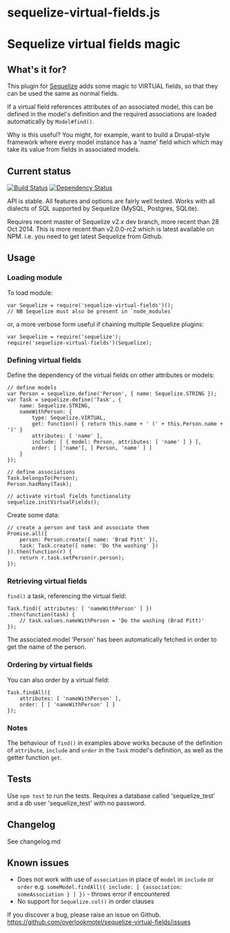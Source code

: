 # sequelize-virtual-fields.js

# Sequelize virtual fields magic

## What's it for?

This plugin for [Sequelize](http://sequelizejs.com/) adds some magic to VIRTUAL fields, so that they can be used the same as normal fields.

If a virtual field references attributes of an associated model, this can be defined in the model's definition and the required associations are loaded automatically by `Model#find()`.

Why is this useful? You might, for example, want to build a Drupal-style framework where every model instance has a 'name' field which which may take its value from fields in associated models.

## Current status

[![Build Status](https://secure.travis-ci.org/overlookmotel/sequelize-virtual-fields.png)](http://travis-ci.org/overlookmotel/sequelize-virtual-fields)
[![Dependency Status](https://david-dm.org/overlookmotel/sequelize-virtual-fields.png)](https://david-dm.org/overlookmotel/sequelize-virtual-fields)

API is stable. All features and options are fairly well tested. Works with all dialects of SQL supported by Sequelize (MySQL, Postgres, SQLite).

Requires recent master of Sequelize v2.x dev branch, more recent than 28 Oct 2014. This is more recent than v2.0.0-rc2 which is latest available on NPM. i.e. you need to get latest Sequelize from Github.

## Usage

### Loading module

To load module:

	var Sequelize = require('sequelize-virtual-fields')();
	// NB Sequelize must also be present in `node_modules`

or, a more verbose form useful if chaining multiple Sequelize plugins:

	var Sequelize = require('sequelize');
	require('sequelize-virtual-fields')(Sequelize);

### Defining virtual fields

Define the dependency of the virtual fields on other attributes or models:

	// define models
	var Person = sequelize.define('Person', { name: Sequelize.STRING });
	var Task = sequelize.define('Task', {
		name: Sequelize.STRING,
		nameWithPerson: {
			type: Sequelize.VIRTUAL,
			get: function() { return this.name + ' (' + this.Person.name + ')' }
			attributes: [ 'name' ],
			include: [ { model: Person, attributes: [ 'name' ] } ],
			order: [ ['name'], [ Person, 'name' ] ]
		}
	});
	
	// define associations
	Task.belongsTo(Person);
	Person.hasMany(Task);
	
	// activate virtual fields functionality
	sequelize.initVirtualFields();

Create some data:

	// create a person and task and associate them
	Promise.all({
		person: Person.create({ name: 'Brad Pitt' }),
		task: Task.create({ name: 'Do the washing' })
	}).then(function(r) {
		return r.task.setPerson(r.person);
	});

### Retrieving virtual fields

`find()` a task, referencing the virtual field:

	Task.find({ attributes: [ 'nameWithPerson' ] })
	.then(function(task) {
		// task.values.nameWithPerson = 'Do the washing (Brad Pitt)'
	});

The associated model 'Person' has been automatically fetched in order to get the name of the person.

### Ordering by virtual fields

You can also order by a virtual field:

	Task.findAll({
		attributes: [ 'nameWithPerson' ],
		order: [ [ 'nameWithPerson' ] ]
	});

### Notes

The behaviour of `find()` in examples above works because of the definition of `attribute`, `include` and `order` in the `Task` model's definition, as well as the getter function `get`.

## Tests

Use `npm test` to run the tests.
Requires a database called 'sequelize_test' and a db user 'sequelize_test' with no password.

## Changelog

See changelog.md

## Known issues

* Does not work with use of `association` in place of `model` in `include` or `order` e.g. `someModel.findAll({ include: [ {association: someAssociation } ] })` - throws error if encountered
* No support for `Sequelize.col()` in order clauses

If you discover a bug, please raise an issue on Github. https://github.com/overlookmotel/sequelize-virtual-fields/issues
